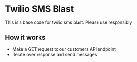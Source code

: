 # Twilio SMS Blast
This is a base code for twilio sms blast. Please use responsibly

## How it works
- Make a GET request to our customers API endpoint
- Iterate over response and send messages
